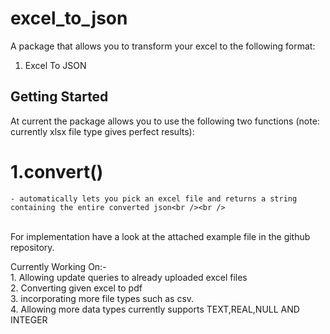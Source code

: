 # excel_to_json

A package that allows you to transform your excel to the following format:
1. Excel To JSON

## Getting Started

At current the package allows you to use the following two functions (note: currently xlsx file type gives perfect results):<br />
# 1.convert()<br />
    - automatically lets you pick an excel file and returns a string containing the entire converted json<br /><br />
<br />
For implementation have a look at the attached example file in the github repository.<br />       

Currently Working On:-<br />
    1. Allowing update queries to already uploaded excel files<br />
    2. Converting given excel to pdf<br />
    3. incorporating more file types such as csv.<br />
    4. Allowing more data types currently supports TEXT,REAL,NULL AND INTEGER<br />
<br />
